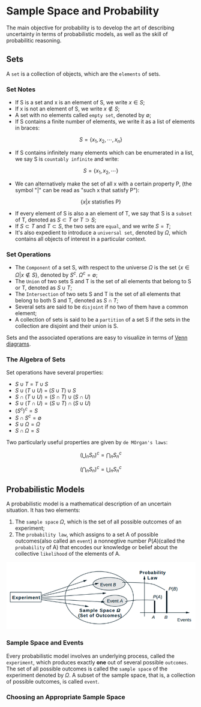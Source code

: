 # Sample Space and Probability

The main objective for probability is to develop the art of describing uncertainty in terms of probabilistic models, as well as the skill of probabilitic reasoning.

## Sets

A `set` is a collection of objects, which are the `elements` of sets.

### Set Notes

- If S is a set and x is an element of S, we write $x \in S$;
- If x is not an element of S, we write $x \notin S$;
- A set with no elements called `empty set`, denoted by $\emptyset$;
- If S contains a finite number of elements, we write it as a list of elements in braces:

$$
S = \{ x_1, x_2, \cdots, x_n \}
$$

- If S contains infinitely many elements which can be enumerated in a list, we say S is `countably infinite` and write:

$$
S = \{ x_1, x_2, \cdots \}
$$

- We can alternatively make the set of all x with a certain property P, (the symbol "|" can be read as "such x that satisfy P"):

$$
\{ x | x \text{ statisfies P} \}
$$

- If every element of S is also a an element of T, we say that S is a `subset` of T, denoted as $S \subset T$ or $T \supset S$;
- If $S \subset T$ and $T \subset S$, the two sets are `equal`, and we write $S = T$;
- It's also expedient to introduce a `universal set`, denoted by $\Omega$, which contains all objects of interest in a particular context.

### Set Operations

- The `Component` of a set S, with respect to the universe $\Omega$ is the set $\{x \in \Omega | x \notin S \}$, denoted by $S^c$. $\Omega^c = \emptyset$;
- The `Union` of two sets S and T is the set of all elements that belong to S or T, denoted as $S \cup T$;
- The `Intersection` of two sets S and T is the set of all elements that belong to both S and T, denoted as $S \cap T$;
- Several sets are said to be `disjoint` if no two of them have a common element;
- A collection of sets is said to be a `partition` of a set S if the sets in the collection are disjoint and their union is S.

Sets and the associated operations are easy to visualize in terms of [Venn diagrams](https://en.wikipedia.org/wiki/Venn_diagram).

### The Algebra of Sets

Set operations have several properties:

- $S \cup T$ = $T \cup S$
- $S \cup (T \cup U)$ = $(S \cup T) \cup S$
- $S \cap (T \cup U) = (S \cap T) \cup (S \cap U)$
- $S \cup (T \cap U) = (S \cup T) \cap (S \cup U)$
- $(S^c)^c = S$
- $S \cap S^c = \emptyset$
- $S \cup \Omega = \Omega$
- $S \cap \Omega = S$

Two particularly useful properties are given by `de MOrgan's laws`:

$$
(\bigcup_n S_n)^c = \bigcap_n S_n^c
$$

$$
(\bigcap_n S_n)^c = \bigcup_n S_n^c
$$

## Probabilistic Models

A probabilistic model is a mathematical description of an uncertain situation. It has two elements:

1. The `sample space` $\Omega$, which is the set of all possible outcomes of an experiment;
2. The `probability law`, which assigns to a set A of possible outcomes(also called an `event`) a nonnegtive number $P(A)$(called the `probability` of A) that encodes our knowledge or belief about the collective `likelihood` of the elements of A.

![probabilistic model](images/model.png)

### Sample Space and Events

Every probabilistic model involves an underlying process, called the `experiment`, which produces exactly **one** out of several possible `outcomes`.  The set of all possible outcomes is called the `sample space` of the experiment denoted by $\Omega$. A subset of the sample space, that is, a collection of possible outcomes, is called `event`.

### Choosing an Appropriate Sample Space
